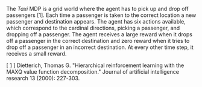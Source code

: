 The _Taxi_ MDP is a grid world where the agent has to pick up and drop off passengers [1].
Each time a passenger is taken to the correct location a new passenger and destination appears.
The agent has six actions available, which correspond to the cardinal directions, picking a passenger,
and dropping off a passenger.  The agent receives a large reward when it drops off a passenger in the
correct destination and zero reward when it tries to drop off a passenger in an incorrect destination.
At every other time step, it receives a small reward.

[ [1](https://arxiv.org/pdf/cs/9905014.pdf) ] Dietterich, Thomas G. "Hierarchical reinforcement learning with the MAXQ value function decomposition." Journal of artificial intelligence research 13 (2000): 227-303.
